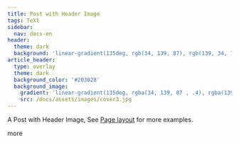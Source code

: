 ```yaml
---
title: Post with Header Image
tags: TeXt
sidebar:
  nav: docs-en 
header:
  theme: dark
  background: 'linear-gradient(135deg, rgb(34, 139, 87), rgb(139, 34, 139))'  
article_header:
  type: overlay
  theme: dark
  background_color: '#203028'
  background_image:
    gradient: 'linear-gradient(135deg, rgba(34, 139, 87 , .4), rgba(139, 34, 139, .4))'
    src: /docs/assets/images/cover3.jpg
---
```


A Post with Header Image, See [Page layout](https://kitian616.github.io/jekyll-TeXt-theme/samples.html#page-layout) for more examples.

<p>
more
</p>

<!--more-->
